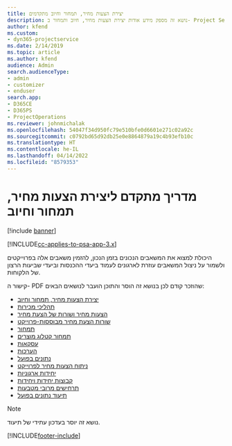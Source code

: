 ```yaml
---
title: יצירת הצעות מחיר, תמחור וחיוב מתקדמים
description: נושא זה מספק מידע אודות יצירת הצעות מחיר, חיוב ותמחור ב- Project Service Automation.
author: kfend
ms.custom:
- dyn365-projectservice
ms.date: 2/14/2019
ms.topic: article
ms.author: kfend
audience: Admin
search.audienceType:
- admin
- customizer
- enduser
search.app:
- D365CE
- D365PS
- ProjectOperations
ms.reviewer: johnmichalak
ms.openlocfilehash: 54047f34d950fc79e510bfe0d6601e271c02a92c
ms.sourcegitcommit: c0792bd65d92db25e0e8864879a19c4b93efb10c
ms.translationtype: HT
ms.contentlocale: he-IL
ms.lasthandoff: 04/14/2022
ms.locfileid: "8579353"
---
```

# <a name="advanced-quoting-pricing-and-billing-guide"></a>‏‫מדריך מתקדם ליצירת הצעות מחיר, תמחור וחיוב

[!include [banner](../../includes/psa-now-project-operations.md)]

[!INCLUDE[cc-applies-to-psa-app-3.x](../../includes/cc-applies-to-psa-app-3x.md)]

היכולת למצוא את המשאבים הנכונים בזמן הנכון, להזמין משאבים אלה בפרוייקטים ולשמור על ניצול המשאבים עוזרת לארגונים לעמוד ביעדי ההכנסות וביעדי שביעות הרצון של הלקוחות. 

קישור ה- PDF שהוזכר קודם לכן בנושא זה הוסר והתוכן הועבר לנושאים הבאים:

- [יצירת הצעות מחיר, תמחור וחיוב](../quote-bill-price.md)
- [תהליכי מכירות](../basic-sales-process.md)
- [הצעות מחיר ושורות של הצעת מחיר](../basic-quote-lines.md)
- [שורות הצעת מחיר מבוססות-פרוייקט](../product-based-quote-lines.md)
- [תמחור](../basic-pricing.md)
- [תמחור קטלוג מוצרים](../product-catalog-pricing.md)
- [עסקאות](../basic-business-transactions.md)
- [הערכות](../estimates.md)
- [נתונים בפועל](../actuals.md)
- [ניתוח הצעות מחיר לפרוייקט](../basic-analyzing-quotes.md)
- [יחידות ארגוניות](../advanced-organizational.md)
- [קבוצות יחידות ויחידות](../advanced-units.md)
- [תרחישים מרובי מטבעות](../advanced-currency.md)
- [תיעוד נתונים בפועל](../advanced-actuals.md)

> [!NOTE]
> נושא זה יוסר בעדכון עתידי של תיעוד. 


[!INCLUDE[footer-include](../../includes/footer-banner.md)]
